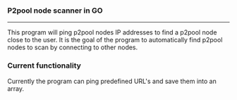 ### P2pool node scanner in GO
-------------------------
This program will ping p2pool nodes IP addresses to find a p2pool node close to the user.
It is the goal of the program to automatically find p2pool nodes to scan by connecting to other nodes.

### Current functionality
Currently the program can ping predefined URL's and save them into an array.